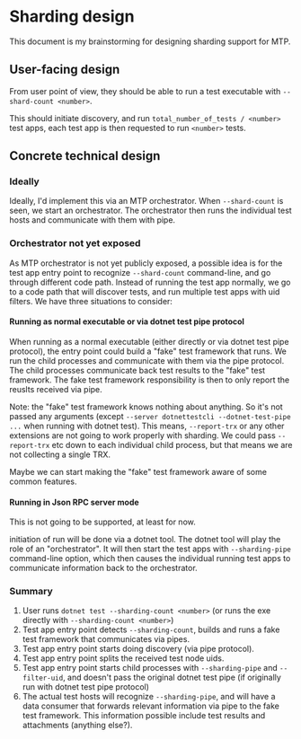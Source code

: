 # Sharding design

This document is my brainstorming for designing sharding support for MTP.

## User-facing design

From user point of view, they should be able to run a test executable with `--shard-count <number>`.

This should initiate discovery, and run `total_number_of_tests / <number>` test apps, each test app is then requested to run `<number>` tests.

## Concrete technical design

### Ideally

Ideally, I'd implement this via an MTP orchestrator. When `--shard-count` is seen, we start an orchestrator. The orchestrator then runs the individual test hosts and communicate with them with pipe.

### Orchestrator not yet exposed

As MTP orchestrator is not yet publicly exposed, a possible idea is for the test app entry point to recognize `--shard-count` command-line, and go through different code path.
Instead of running the test app normally, we go to a code path that will discover tests, and run multiple test apps with uid filters. We have three situations to consider:

#### Running as normal executable or via dotnet test pipe protocol

When running as a normal executable (either directly or via dotnet test pipe protocol), the entry point could build a "fake" test framework that runs. We run the child processes and communicate with them via the pipe protocol. The child processes communicate back test results to the "fake" test framework. The fake test framework responsibility is then to only report the reuslts received via pipe.

Note: the "fake" test framework knows nothing about anything. So it's not passed any arguments (except `--server dotnettestcli --dotnet-test-pipe ...` when running with dotnet test). This means, `--report-trx` or any other extensions are not going to work properly with sharding. We could pass `--report-trx` etc down to each individual child process, but that means we are not collecting a single TRX.

Maybe we can start making the "fake" test framework aware of some common features.

#### Running in Json RPC server mode

This is not going to be supported, at least for now.

initiation of run will be done via a dotnet tool. The dotnet tool will play the role of an "orchestrator".
It will then start the test apps with `--sharding-pipe` command-line option, which then causes the individual running test apps to communicate information back to the orchestrator.

### Summary

1. User runs `dotnet test --sharding-count <number>` (or runs the exe directly with `--sharding-count <number>`)
2. Test app entry point detects `--sharding-count`, builds and runs a fake test framework that communicates via pipes.
3. Test app entry point starts doing discovery (via pipe protocol).
4. Test app entry point splits the received test node uids.
5. Test app entry point starts child processes with `--sharding-pipe` and `--filter-uid`, and doesn't pass the original dotnet test pipe (if originally run with dotnet test pipe protocol)
6. The actual test hosts will recognize `--sharding-pipe`, and will have a data consumer that forwards relevant information via pipe to the fake test framework. This information possible include test results and attachments (anything else?).
